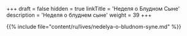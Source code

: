 +++
draft = false
hidden = true
linkTitle = 'Неделя о Блудном Сыне'
description = 'Неделя о блуднем сыне'
weight = 39
+++

{{% include file="content/ru/lives/nedelya-o-bludnom-syne.md" %}}

